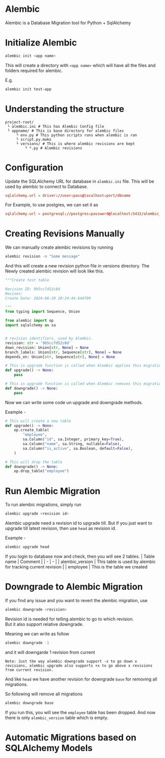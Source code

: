 # Alembic

Alembic is a Database Migration tool for Python + SqlAlchemy

# Initialize Alembic

```bash
alembic init <app name>
```

This will create a directory with `<app name>` which will have all the files and folders required for alembic.

E.g.

```bash
alembic init test-app
```

# Understanding the structure

```
project-root/
 └ alembic.ini # This has Alembic Config file
 └ appname/ # This is base directory for alembic files
     └ env.py # This python scripts runs when alembic is ran
     └ script.py.mako
     └ versions/ # This is where alembic revisions are kept
         └ *.py # Alembic revisions
```

# Configuration

Update the SQLAlchemy URL for database in `alembic.ini` file. This will be used by alembic to connect to Database.

```toml
sqlalchemy.url = driver://user:pass@localhost:port/dbname
```

For Example, to use postgres, we can set it as

```toml
sqlalchemy.url = postgresql://postgres:password@localhost:5432/alembic_test
```

# Creating Revisions Manually

We can manually create alembic revisions by running

```bash
alembic revision -m "Some message"
```

And this will create a new revision python file in versions directory.
The Newly created alembic revision will look like this.

```python
"""Create test table

Revision ID: 9b5cc7d52c8d
Revises:
Create Date: 2024-06-20 20:24:44.644709

"""
from typing import Sequence, Union

from alembic import op
import sqlalchemy as sa


# revision identifiers, used by Alembic.
revision: str = '9b5cc7d52c8d'
down_revision: Union[str, None] = None
branch_labels: Union[str, Sequence[str], None] = None
depends_on: Union[str, Sequence[str], None] = None

# This is upgrade function is called when Alembic applies this migration
def upgrade() -> None:
    pass

# This is upgrade function is called when Alembic removes this migration
def downgrade() -> None:
    pass
```

Now we can write some code un upgrade and downgrade methods.

Example -

```python
# This will create a new table
def upgrade() -> None:
    op.create_table(
        "employee",
        sa.Column("id", sa.Integer, primary_key=True),
        sa.Column("name", sa.String, nullable=False),
        sa.Column("is_active", sa.Boolean, default=False),
    )

# This will drop the table
def downgrade() -> None:
    op.drop_table("employee")
```

# Run Alembic Migration

To run alembic migrations, simply run

```bash
alembic upgrade <revision id>
```

Alembic upgrade need a revision id to upgrade till. But if you just want to upgrade till latest revision, then use `head` as revision id.

Example -

```bash
alembic upgrade head
```

If you login to database now and check, then you will see 2 tables.
| Table name | Comment |
| - | - |
| alembic_version | This table is used by alembic for tracking current revision |
| employee | This is the table we created

# Downgrade to Alembic Migration

If you find any issue and you want to revert the alembic migration, use

```bash
alembic downgrade <revision>
```

Revision id is needed for telling alembic to go to which revision.  
But it also support relative downgrade.

Meaning we can write as follow

```bash
alembic downgrade -1
```

and it will downgarde 1 revision from current

```
Note: Just the way alembic downgrade support -x to go down x revisions, alembic upgrade also supports +x to go above x revisions from current revision.
```

And like `head` we have another revision for downgrade `base` for removing all migrations.

So following will remove all migrations

```bash
alembic downgrade base
```

If you run this, you will see the `employee` table has been dropped. And now there is only `alembic_version` table which is empty.

# Automatic Migrations based on SQLAlchemy Models
